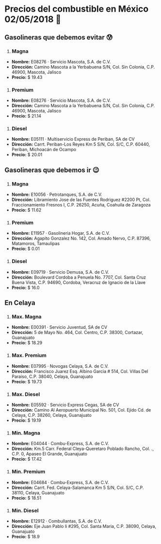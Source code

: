# Precios del combustible en México 02/05/2018 :car:

## Gasolineras que debemos evitar :cold_sweat:
1. ### Magna
  * **Nombre:** E08276 · Servicio Mascota, S.A. de C.V.
  * **Dirección:** Camino Mascota a la Yerbabuena S/N, Col. Sin Colonia, C.P. 46900, Mascota, Jalisco
  * **Precio:** $ 19.43

1. ### Premium
  * **Nombre:** E08276 · Servicio Mascota, S.A. de C.V.
  * **Dirección:** Camino Mascota a la Yerbabuena S/N, Col. Sin Colonia, C.P. 46900, Mascota, Jalisco
  * **Precio:** $ 21.14

1. ### Diesel
  * **Nombre:** E05111 · Multiservicio Express de Periban, SA de CV
  * **Dirección:** Carrt. Periban-Los Reyes Km 5 S/N, Col. S/C, C.P. 60440, Periban, Michoacán de Ocampo
  * **Precio:** $ 20.01


## Gasolineras que debemos ir :wink:
1. ### Magna
  * **Nombre:** E10056 · Petrotanques, S.A. de C.V.
  * **Dirección:** Libramiento Jose de las Fuentes Rodriguez #2200 Pt, Col. Fraccionamiento Fresnos I, C.P. 26250, Acuña, Coahuila de Zaragoza
  * **Precio:** $ 11.62

1. ### Premium
  * **Nombre:** E11957 · Gasolineria Hogar, S.A. de C.V.
  * **Dirección:** Agapito Gonzalez No. 142, Col. Amado Nervo, C.P. 87396, Matamoros, Tamaulipas
  * **Precio:** $ 0.01

1. ### Diesel
  * **Nombre:** E09719 · Servicio Demusa, S.A. de C.V.
  * **Dirección:** Boulevard Cordoba a Penuela No. 7707, Col. Santa Cruz Buena Vista, C.P. 94690, Cordoba, Veracruz de Ignacio de la Llave
  * **Precio:** $ 16.0


## En Celaya
1. ### Max. Magna
  * **Nombre:** E00391 · Servicio Juventud, SA de CV                                                                                             
  * **Dirección:** 5 de Mayo No. 464, Col. Centro, C.P. 38300, Cortazar, Guanajuato
  * **Precio:** $ 18.29

1. ### Max. Premium
  * **Nombre:** E07995 · Novogas Celaya, S.A. de C.V.
  * **Dirección:** Francisco Juarez Esq. Albino Garcia # 514, Col. Villas Del Paraiso, C.P. 38040, Celaya, Guanajuato
  * **Precio:** $ 19.73

1. ### Max. Diesel
  * **Nombre:** E05592 · Servicio Express Cegas, SA de CV
  * **Dirección:** Camino Al Aeropuerto Municipal No. 501, Col. Ejido Cd. de Celaya, C.P. 38260, Celaya, Guanajuato
  * **Precio:** $ 19.19

1. ### Min. Magna
  * **Nombre:** E04044 · Combu-Express, S.A. de C.V.
  * **Dirección:** Km.5 Carr. Federal Cleya-Queretaro Poblado Rancho, Col. ., C.P. 0, Apaseo El Grande, Guanajuato
  * **Precio:** $ 17.42

1. ### Min. Premium
  * **Nombre:** E04684 · Combu-Express, S.A. de C.V.
  * **Dirección:** Carrt. Fed. Celaya-Salamanca Km 5 S/N, Col. S/C, C.P. 38110, Celaya, Guanajuato
  * **Precio:** $ 18.51

1. ### Min. Diesel
  * **Nombre:** E12912 · Combullantas, S.A. de C.V.
  * **Dirección:** Eje Juan Pablo Ii #295, Col. Santa Maria, C.P. 38090, Celaya, Guanajuato
  * **Precio:** $ 18.9
